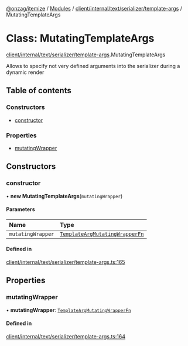 [@onzag/itemize](../README.md) / [Modules](../modules.md) / [client/internal/text/serializer/template-args](../modules/client_internal_text_serializer_template_args.md) / MutatingTemplateArgs

# Class: MutatingTemplateArgs

[client/internal/text/serializer/template-args](../modules/client_internal_text_serializer_template_args.md).MutatingTemplateArgs

Allows to specify not very defined arguments into the serializer during a dynamic render

## Table of contents

### Constructors

- [constructor](client_internal_text_serializer_template_args.MutatingTemplateArgs.md#constructor)

### Properties

- [mutatingWrapper](client_internal_text_serializer_template_args.MutatingTemplateArgs.md#mutatingwrapper)

## Constructors

### constructor

• **new MutatingTemplateArgs**(`mutatingWrapper`)

#### Parameters

| Name | Type |
| :------ | :------ |
| `mutatingWrapper` | [`TemplateArgMutatingWrapperFn`](../modules/client_internal_text_serializer_template_args.md#templateargmutatingwrapperfn) |

#### Defined in

[client/internal/text/serializer/template-args.ts:165](https://github.com/onzag/itemize/blob/a24376ed/client/internal/text/serializer/template-args.ts#L165)

## Properties

### mutatingWrapper

• **mutatingWrapper**: [`TemplateArgMutatingWrapperFn`](../modules/client_internal_text_serializer_template_args.md#templateargmutatingwrapperfn)

#### Defined in

[client/internal/text/serializer/template-args.ts:164](https://github.com/onzag/itemize/blob/a24376ed/client/internal/text/serializer/template-args.ts#L164)
